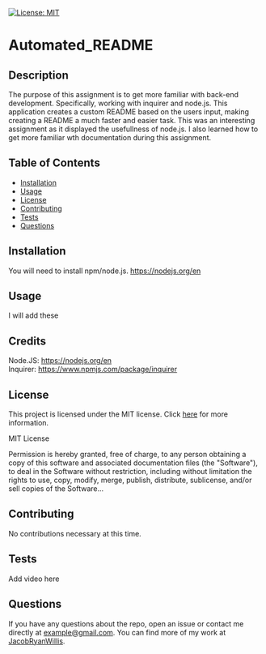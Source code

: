 
[![License: MIT](https://img.shields.io/badge/License-MIT-yellow.svg)](https://opensource.org/licenses/MIT)

# Automated_README

## Description

The purpose of this assignment is to get more familiar with back-end development. Specifically, working with inquirer and node.js. This application creates a custom README based on the users input, making creating a README a much faster and easier task. This was an interesting assignment as it displayed the usefullness of node.js. I also learned how to get more familiar wth documentation during this assignment.

## Table of Contents

- [Installation](#installation)
- [Usage](#usage)
- [License](#license)
- [Contributing](#contributing)
- [Tests](#tests)
- [Questions](#questions)

## Installation

You will need to install npm/node.js. https://nodejs.org/en

## Usage

I will add these

## Credits

Node.JS: https://nodejs.org/en <br>
Inquirer: https://www.npmjs.com/package/inquirer <br>

## License

This project is licensed under the MIT license. Click [here](https://opensource.org/licenses/MIT) for more information.

MIT License

Permission is hereby granted, free of charge, to any person obtaining a copy of this software and associated documentation files (the "Software"), to deal in the Software without restriction, including without limitation the rights to use, copy, modify, merge, publish, distribute, sublicense, and/or sell copies of the Software...

## Contributing

No contributions necessary at this time.

## Tests

Add video here

## Questions

If you have any questions about the repo, open an issue or contact me directly at example@gmail.com. You can find more of my work at [JacobRyanWillis](https://github.com/JacobRyanWillis/).
  